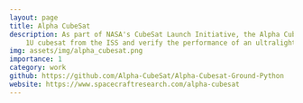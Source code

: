 ```yaml
---
layout: page
title: Alpha CubeSat
description: As part of NASA's CubeSat Launch Initiative, the Alpha CubeSat mission aims to launch a
    1U cubesat from the ISS and verify the performance of an ultralight light sail
img: assets/img/alpha_cubesat.png
importance: 1
category: work
github: https://github.com/Alpha-CubeSat/Alpha-Cubesat-Ground-Python
website: https://www.spacecraftresearch.com/alpha-cubesat
---
```



